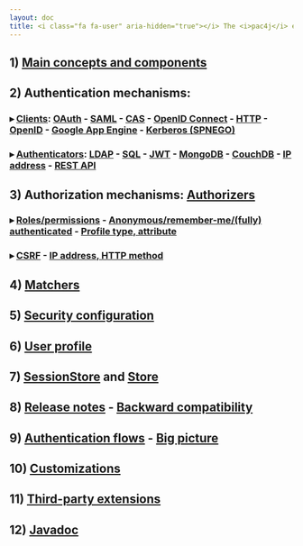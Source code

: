 ```yaml
---
layout: doc
title: <i class="fa fa-user" aria-hidden="true"></i> The <i>pac4j</i> engine/core documentation&#58;
---
```


## 1) [Main concepts and components](main-concepts-and-components.html)

## 2) Authentication mechanisms:

### &#9656; [Clients](clients.html): [OAuth](clients/oauth.html) - [SAML](clients/saml.html) - [CAS](clients/cas.html) - [OpenID Connect](clients/openid-connect.html) - [HTTP](clients/http.html) - [OpenID](clients/openid.html) - [Google App Engine](clients/google-app-engine.html) - [Kerberos (SPNEGO)](clients/kerberos.html)

### &#9656; [Authenticators](authenticators.html): [LDAP](authenticators/ldap.html) - [SQL](authenticators/sql.html) - [JWT](authenticators/jwt.html) - [MongoDB](authenticators/mongodb.html) - [CouchDB](authenticators/couchdb.html) - [IP address](authenticators/ip.html) - [REST API](authenticators/rest.html)

## 3) Authorization mechanisms: [Authorizers](authorizers.html)

### &#9656; [Roles/permissions](authorizers/profile-authorizers.html#roles--permissions) - [Anonymous/remember-me/(fully) authenticated](authorizers/profile-authorizers.html#authentication-levels) - [Profile type, attribute](authorizers/profile-authorizers.html#others)

### &#9656; [CSRF](authorizers/web-authorizers.html#csrf) - [IP address, HTTP method](authorizers/web-authorizers.html#others)

## 4) [Matchers](matchers.html)

## 5) [Security configuration](config.html)

## 6) [User profile](user-profile.html)

## 7) [SessionStore](session-store.html) and [Store](store.html)

## 8) [Release notes](release-notes.html) - [Backward compatibility](backward-compatibility.html)

## 9) [Authentication flows](authentication-flows.html) - [Big picture](big-picture.html)

## 10) [Customizations](customizations.html)

## 11) [Third-party extensions](extensions.html)

## 12) [Javadoc](https://www.javadoc.io/doc/org.pac4j/pac4j-core/4.0.3/index.html)

